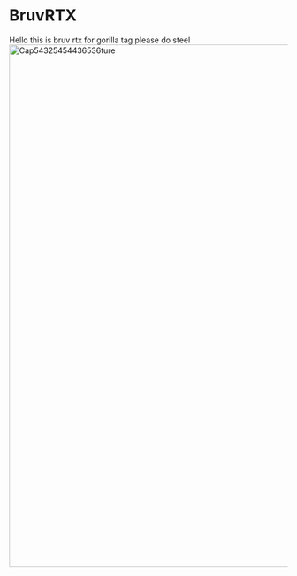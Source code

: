 # BruvRTX
Hello
this is bruv rtx for gorilla tag please do steel
<img width="945" alt="Cap54325454436536ture" src="https://github.com/Bruvmdevod/BruvRTX/assets/146789894/c46806fd-0081-41c8-a820-d157f3dee57e">
